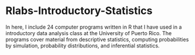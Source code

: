 # Rlabs-Introductory-Statistics
In here, I  include 24 computer programs written in R that I have used in a introductory data analysis class at the University of Puerto Rico. 
The programs cover material from descriptive statistics, computing probabilities by simulation, probability distributions, and inferential statistics.

